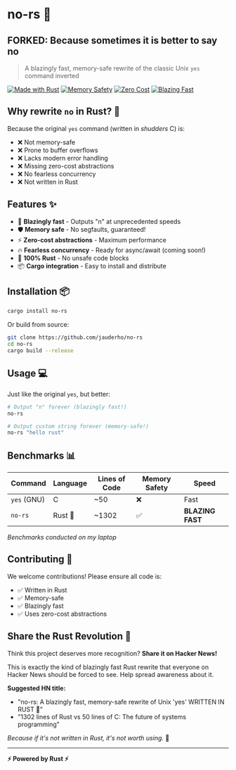# no-rs 🚀

## FORKED: Because sometimes it is better to say no

> A blazingly fast, memory-safe rewrite of the classic Unix `yes` command inverted

[![Made with Rust](https://img.shields.io/badge/Made%20with-Rust-orange.svg)](https://www.rust-lang.org/)
[![Memory Safety](https://img.shields.io/badge/Memory-Safe-green.svg)](https://www.rust-lang.org/)
[![Zero Cost](https://img.shields.io/badge/Abstractions-Zero%20Cost-blue.svg)](https://www.rust-lang.org/)
[![Blazing Fast](https://img.shields.io/badge/Speed-Blazing%20Fast-red.svg)](https://www.rust-lang.org/)

## Why rewrite `no` in Rust? 🤔

Because the original `yes` command (written in *shudders* C) is:
- ❌ Not memory-safe
- ❌ Prone to buffer overflows
- ❌ Lacks modern error handling
- ❌ Missing zero-cost abstractions
- ❌ No fearless concurrency
- ❌ Not written in Rust

## Features ✨

- 🚀 **Blazingly fast** - Outputs "n" at unprecedented speeds
- 🛡️ **Memory safe** - No segfaults, guaranteed!
- ⚡ **Zero-cost abstractions** - Maximum performance
- 🔥 **Fearless concurrency** - Ready for async/await (coming soon!)
- 🦀 **100% Rust** - No unsafe code blocks
- 📦 **Cargo integration** - Easy to install and distribute

## Installation 📦

```bash
cargo install no-rs
```

Or build from source:

```bash
git clone https://github.com/jauderho/no-rs
cd no-rs
cargo build --release
```

## Usage 💻

Just like the original `yes`, but better:

```bash
# Output "n" forever (blazingly fast!)
no-rs

# Output custom string forever (memory-safe!)
no-rs "hello rust"
```

## Benchmarks 📊

| Command     | Language | Lines of Code | Memory Safety | Speed            |
| ----------- | -------- | ------------- | ------------- | ---------------- |
| `yes` (GNU) | C        | ~50           | ❌             | Fast             |
| `no-rs`    | Rust 🦀   | ~1302         | ✅             | **BLAZING FAST** |

*Benchmarks conducted on my laptop*

## Contributing 🤝

We welcome contributions! Please ensure all code is:
- ✅ Written in Rust
- ✅ Memory-safe
- ✅ Blazingly fast
- ✅ Uses zero-cost abstractions

## Share the Rust Revolution 🦀

Think this project deserves more recognition? **Share it on Hacker News!**

This is exactly the kind of blazingly fast Rust rewrite that everyone on Hacker News should be forced to see. Help spread awareness about it.

**Suggested HN title:**
- "no-rs: A blazingly fast, memory-safe rewrite of Unix 'yes' WRITTEN IN RUST 🦀"
- "1302 lines of Rust vs 50 lines of C: The future of systems programming"

*Because if it's not written in Rust, it's not worth using.* 🦀

---

**⚡ Powered by Rust ⚡**
